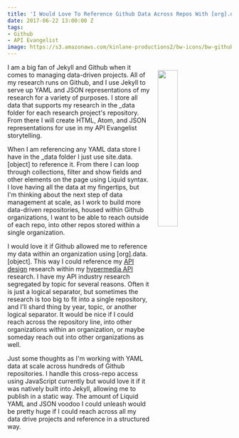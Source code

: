 ```yaml
---
title: 'I Would Love To Reference Github Data Across Repos With [org].data.[object]'
date: 2017-06-22 13:00:00 Z
tags:
- Github
- API Evangelist
image: https://s3.amazonaws.com/kinlane-productions2/bw-icons/bw-github-icon.png
---
```


<p><img src="https://s3.amazonaws.com/kinlane-productions2/bw-icons/bw-github-icon.png" align="right" width="30%" style="padding: 15px;" /></p>I am a big fan of Jekyll and Github when it comes to managing data-driven projects. All of my research runs on Github, and I use Jekyll to serve up YAML and JSON representations of my research for a variety of purposes. I store all data that supports my research in the _data folder for each research project's repository. From there I will create HTML, Atom, and JSON representations for use in my API Evangelist storytelling.

When I am referencing any YAML data store I have in the _data folder I just use site.data.[object] to reference it. From there I can loop through collections, filter and show fields and other elements on the page using Liquid syntax. I love having all the data at my fingertips, but I'm thinking about the next step of data management at scale, as I work to build more data-driven repositories, housed within Github organizations, I want to be able to reach outside of each repo, into other repos stored within a single organization.

I would love it if Github allowed me to reference my data within an organization using [org].data.[object]. This way I could reference my [API design](http://design.apievangelist.com) research within my [hypermedia API](http://hypermedia.apievangelist.com) research. I have my API industry research segregated by topic for several reasons. Often it is just a logical separator, but sometimes the research is too big to fit into a single repository, and I'll shard thing by year, topic, or another logical separator. It would be nice if I could reach across the repository line, into other organizations within an organization, or maybe someday reach out into other organizations as well.

Just some thoughts as I'm working with YAML data at scale across hundreds of Github repositories. I handle this cross-repo access using JavaScript currently but would love it if it was natively built into Jekyll, allowing me to publish in a static way. The amount of Liquid YAML and JSON voodoo I could unleash would be pretty huge if I could reach across all my data drive projects and reference in a structured way.
